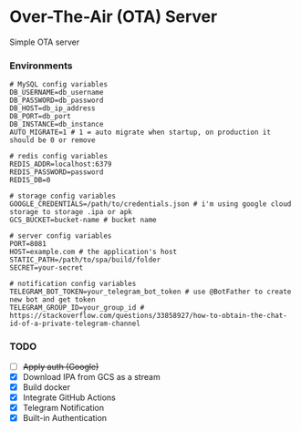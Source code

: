 # Over-The-Air (OTA) Server

Simple OTA server

### Environments

```.dotenv
# MySQL config variables
DB_USERNAME=db_username
DB_PASSWORD=db_password
DB_HOST=db_ip_address
DB_PORT=db_port
DB_INSTANCE=db_instance
AUTO_MIGRATE=1 # 1 = auto migrate when startup, on production it should be 0 or remove

# redis config variables
REDIS_ADDR=localhost:6379
REDIS_PASSWORD=password
REDIS_DB=0

# storage config variables
GOOGLE_CREDENTIALS=/path/to/credentials.json # i'm using google cloud storage to storage .ipa or apk
GCS_BUCKET=bucket-name # bucket name

# server config variables 
PORT=8081
HOST=example.com # the application's host
STATIC_PATH=/path/to/spa/build/folder
SECRET=your-secret

# notification config variables
TELEGRAM_BOT_TOKEN=your_telegram_bot_token # use @BotFather to create new bot and get token
TELEGRAM_GROUP_ID=your_group_id # https://stackoverflow.com/questions/33858927/how-to-obtain-the-chat-id-of-a-private-telegram-channel
```

### TODO

- [ ] ~~Apply auth (Google)~~
- [x] Download IPA from GCS as a stream
- [x] Build docker
- [x] Integrate GitHub Actions
- [x] Telegram Notification
- [x] Built-in Authentication
